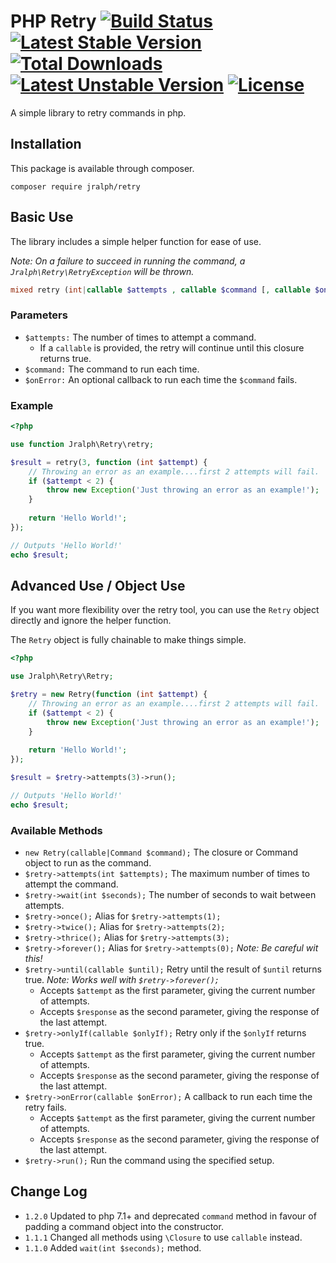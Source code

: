 # PHP Retry [![Build Status](https://travis-ci.org/jralph/retry.svg)](https://travis-ci.org/jralph/retry) [![Latest Stable Version](https://poser.pugx.org/jralph/retry/v/stable)](https://packagist.org/packages/jralph/retry) [![Total Downloads](https://poser.pugx.org/jralph/retry/downloads.svg)](https://packagist.org/packages/jralph/retry) [![Latest Unstable Version](https://poser.pugx.org/jralph/retry/v/unstable.svg)](https://packagist.org/packages/jralph/retry) [![License](https://poser.pugx.org/jralph/retry/license.svg)](https://packagist.org/packages/jralph/retry)

A simple library to retry commands in php.


## Installation

This package is available through composer.

    composer require jralph/retry
   
## Basic Use

The library includes a simple helper function for ease of use.

*Note: On a failure to succeed in running the command, a `Jralph\Retry\RetryException` will be thrown.*

```php
mixed retry (int|callable $attempts , callable $command [, callable $onError = null])
```

### Parameters

- `$attempts:` The number of times to attempt a command.
    - If a `callable` is provided, the retry will continue until this closure returns true.
- `$command:` The command to run each time.
- `$onError:` An optional callback to run each time the `$command` fails.

### Example

```php
<?php

use function Jralph\Retry\retry;

$result = retry(3, function (int $attempt) {
    // Throwing an error as an example....first 2 attempts will fail.
    if ($attempt < 2) {
        throw new Exception('Just throwing an error as an example!');
    }
    
    return 'Hello World!';
});

// Outputs 'Hello World!'
echo $result;
```

## Advanced Use / Object Use

If you want more flexibility over the retry tool, you can use the `Retry` object directly and ignore the helper function.

The `Retry` object is fully chainable to make things simple.

```php
<?php

use Jralph\Retry\Retry;

$retry = new Retry(function (int $attempt) {
    // Throwing an error as an example....first 2 attempts will fail.
    if ($attempt < 2) {
        throw new Exception('Just throwing an error as an example!');
    }
    
    return 'Hello World!';
});

$result = $retry->attempts(3)->run();

// Outputs 'Hello World!'
echo $result;
```

### Available Methods

- `new Retry(callable|Command $command);` The closure or Command object to run as the command.
- `$retry->attempts(int $attempts);` The maximum number of times to attempt the command.
- `$retry->wait(int $seconds);` The number of seconds to wait between attempts.
- `$retry->once();` Alias for `$retry->attempts(1);`
- `$retry->twice();` Alias for `$retry->attempts(2);`
- `$retry->thrice();` Alias for `$retry->attempts(3);`
- `$retry->forever();` Alias for `$retry->attempts(0);` *Note: Be careful wit this!*
- `$retry->until(callable $until);` Retry until the result of `$until` returns true. *Note: Works well with `$retry->forever();`*
    - Accepts `$attempt` as the first parameter, giving the current number of attempts.
    - Accepts `$response` as the second parameter, giving the response of the last attempt.
- `$retry->onlyIf(callable $onlyIf);` Retry only if the `$onlyIf` returns true.
    - Accepts `$attempt` as the first parameter, giving the current number of attempts.
    - Accepts `$response` as the second parameter, giving the response of the last attempt.
- `$retry->onError(callable $onError);` A callback to run each time the retry fails.
    - Accepts `$attempt` as the first parameter, giving the current number of attempts.
    - Accepts `$response` as the second parameter, giving the response of the last attempt.
- `$retry->run();` Run the command using the specified setup.

## Change Log

- `1.2.0` Updated to php 7.1+ and deprecated `command` method in favour of padding a command object into the constructor.
- `1.1.1` Changed all methods using `\Closure` to use `callable` instead.
- `1.1.0` Added `wait(int $seconds);` method.
